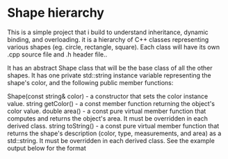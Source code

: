 # Shape hierarchy


This is a simple project that i build to understand inheritance, dynamic binding, and overloading. 
it is a hierarchy of C++ classes representing various shapes (eg. circle, rectangle, square). Each class will have its own .cpp source file and .h header file..

It has an abstract Shape class that will be the base class of all the other shapes. It has one private std::string instance variable representing the shape's color, and the following public member functions:

Shape(const string& color) - a constructor that sets the color instance value. string getColor() - a const member function returning the object's color value. double area() - a const pure virtual member function that computes and returns the object's area. It must be overridden in each derived class. 
string toString() - a const pure virtual member function that returns the shape's description (color, type, measurements, and area) as a std::string. It must be overridden in each derived class. See the example output below for the format
